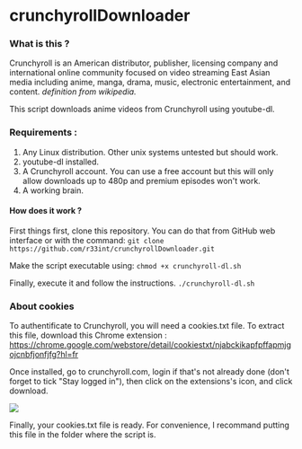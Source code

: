 # crunchyrollDownloader

### What is this ?
Crunchyroll is an American distributor, publisher, licensing company and international online community focused on video streaming East Asian media including anime, manga, drama, music, electronic entertainment, and content.
_definition from wikipedia._

This script downloads anime videos from Crunchyroll using youtube-dl.

### Requirements :
1. Any Linux distribution. Other unix systems untested but should work.
2. youtube-dl installed.
3. A Crunchyroll account. You can use a free account but this will only allow downloads up to 480p and premium episodes won't work.
4. A working brain.
 
#### How does it work ?
First things first, clone this repository. You can do that from GitHub web interface or with the command:
`git clone https://github.com/r33int/crunchyrollDownloader.git`

Make the script executable using:
`chmod +x crunchyroll-dl.sh`

Finally, execute it and follow the instructions.
`./crunchyroll-dl.sh`

### About cookies

To authentificate to Crunchyroll, you will need a cookies.txt file. To extract this file, download this Chrome extension : https://chrome.google.com/webstore/detail/cookiestxt/njabckikapfpffapmjgojcnbfjonfjfg?hl=fr

Once installed, go to crunchyroll.com, login if that's not already done (don't forget to tick "Stay logged in"), then click on the extensions's icon, and click download.

![](https://pic.r33.space/uploads/big/da7b0635af59caa0f5826f85e51d095b.png)

Finally, your cookies.txt file is ready. For convenience, I recommand putting this file in the folder where the script is.